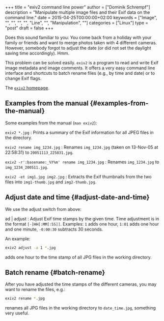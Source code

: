 +++
title = "exiv2 command line power"
author = ["Dominik Schrempf"]
description = "Manipulate multiple image files and their Exif data on the command line."
date = 2015-04-25T00:00:00+02:00
keywords = ["Image", "", "", "", "", "Line", "", "Manipulation", ""]
categories = ["Linux"]
type = "post"
draft = false
+++

Does this sound familiar to you: You come back from a holiday with your family
or friends and want to merge photos taken with 4 different cameras. However,
somebody forgot to adjust the date (or did not set the daylight saving time
accordingly). Hmm.

This problem can be solved easily.  `exiv2` is a program to read and
write Exif image metadata and image comments.  It offers a very easy
command line interface and shortcuts to batch rename files (e.g., by
time and date) or to change Exif flags.

The [`exiv2` homepage](http://www.exiv2.org/).


## Examples from the manual {#examples-from-the-manual}

Some examples from the manual (`man exiv2`):

`exiv2 *.jpg`
: Prints a summary of the Exif information for all
    JPEG files in the directory.

`exiv2 rename img_1234.jpg`
: Renames `img_1234.jpg` (taken on
    13-Nov-05 at 22:58:31) to `20051113_225831.jpg`.

`exiv2 -r':basename:_%Y%m' rename img_1234.jpg`
: Renames
    `img_1234.jpg` to `img_1234_200511.jpg`.

`exiv2 -et img1.jpg img2.jpg`
: Extracts the Exif thumbnails from
    the two files into `img1-thumb.jpg` and `img2-thumb.jpg`.


## Adjust date and time {#adjust-date-and-time}

We use the adjust switch from above:

ad | adjust
: Adjust Exif time stamps by the given time.  Time
    adjustment is in the format `[-]HH[:MM[:SS]]`.  Examples: `1`
    adds one hour, `1:01` adds one hour and one minute, `-0:00:30`
    subtracts 30 seconds.

An example:

```bash
exiv2 adjust -a 1 *.jpg
```

adds one hour to the time stamp of all JPG files in the working
directory.


## Batch rename {#batch-rename}

After you have adjusted the time stamps of the different cameras, you
may want to rename the files, e.g.:

```bash
exiv2 rename *.jpg
```

renames all JPG files in the working directory to `date_time.jpg`,
something very useful.
